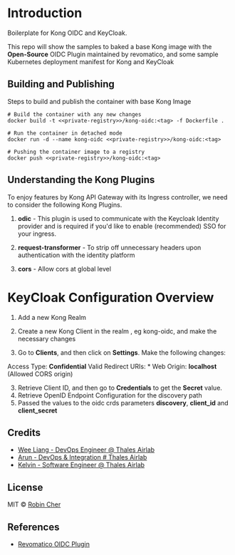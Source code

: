 # Introduction

Boilerplate for Kong OIDC and KeyCloak.

This repo will show the samples to baked a base Kong image with the **Open-Source** OIDC Plugin maintained by revomatico, and some sample Kubernetes deployment manifest for Kong and KeyCloak 

## Building and Publishing

Steps to build and publish the container with base Kong Image

```
# Build the container with any new changes
docker build -t <<private-registry>>/kong-oidc:<tag> -f Dockerfile . 

# Run the container in detached mode
docker run -d --name kong-oidc <<private-registry>>/kong-oidc:<tag>       

# Pushing the container image to a registry
docker push <<private-registry>>/kong-oidc:<tag>   
```

## Understanding the Kong Plugins

To enjoy features by Kong API Gateway with its Ingress controller, we need to consider the following Kong Plugins.

1. **odic** - This plugin is used to communicate with the Keycloak Identity provider and is required if you'd like to enable (recommended) SSO for your ingress.

2. **request-transformer** - To strip off unnecessary headers upon authentication with the identity platform

3. **cors** - Allow cors at global level

# KeyCloak Configuration Overview

1. Add a new Kong Realm
2. Create a new Kong Client in the realm , eg kong-oidc, and make the necessary changes

3. Go to **Clients**, and then click on **Settings**. Make the following changes:

Access Type: **Confidential**
Valid Redirect URIs: *
Web Origin: **localhost** (Allowed CORS origin)

3. Retrieve Client ID, and then go to **Credentials** to get the **Secret** value.
4. Retrieve OpenID Endpoint Configuration for the discovery path
4. Passed the values to the oidc crds parameters **discovery**, **client_id** and **client_secret**

## Credits

- [Wee Liang - DevOps Engineer @ Thales Airlab](https://www.linkedin.com/in/angweeliang)
- [Arun - DevOps & Integration # Thales Airlab](https://www.linkedin.com/in/arunsudhakar)
- [Kelvin - Software Engineer @ Thales Airlab](https://www.linkedin.com/in/kelvin-neo)

## License

MIT © [Robin Cher](LICENSE)

## References

- [Revomatico OIDC Plugin](https://github.com/revomatico/kong-oidc)
